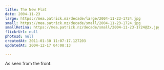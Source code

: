 ```yaml
---
title: The New Flat
date: 2004-11-23
large: https://mea.patrick.nz/decade/large/2004-11-23-1724.jpg
small: https://mea.patrick.nz/decade/small/2004-11-23-1724.jpg
smallRetina: https://mea.patrick.nz/decade/small/2004-11-23-1724@2x.jpg
flickrUrl: null
photoId: null
createdAt: 2011-01-30 11:07:17.127203
updatedAt: 2004-12-17 04:08:13

---
```

As seen from the front.
